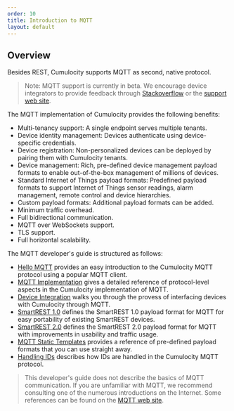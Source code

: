 ```yaml
---
order: 10
title: Introduction to MQTT
layout: default
---
```


## Overview

Besides REST, Cumulocity supports MQTT as second, native protocol.

> Note: MQTT support is currently in beta. We encourage device integrators to provide feedback through [Stackoverflow](http://stackoverflow.com/questions/tagged/cumulocity) or the [support web site](https://support.cumulocity.com).

The MQTT implementation of Cumulocity provides the following benefits:
* Multi-tenancy support: A single endpoint serves multiple tenants.
* Device identity management: Devices authenticate using device-specific credentials.
* Device registration: Non-personalized devices can be deployed by pairing them with Cumulocity tenants.
* Device management: Rich, pre-defined device management payload formats to enable out-of-the-box management of millions of devices.
* Standard Internet of Things payload formats: Predefined payload formats to support Internet of Things sensor readings, alarm management, remote control and device hierarchies.
* Custom payload formats: Additional payload formats can be added. 
* Minimum traffic overhead.
* Full bidirectional communication.
* MQTT over WebSockets support.
* TLS support.
* Full horizontal scalability.

The MQTT developer's guide is structured as follows:

* [Hello MQTT](/guides/mqtt/hello-mqtt) provides an easy introduction to the Cumulocity MQTT protocol using a popular MQTT client.
* [MQTT Implementation](/guides/mqtt/implementation) gives a detailed reference of protocol-level aspects in the Cumulocity implementation of MQTT.
* [Device Integration](/guides/mqtt/device-integration) walks you through the provess of interfacing devices with Cumulocity through MQTT.
* [SmartREST 1.0](/guides/mqtt/smartrest-1) defines the SmartREST 1.0 payload format for MQTT for easy portability of existing SmartREST devices.
* [SmartREST 2.0](/guides/mqtt/smartrest-2) defines the SmartREST 2.0 payload format for MQTT with improvements in usability and traffic usage.
* [MQTT Static Templates](/guides/mqtt/static-templates) provides a reference of pre-defined payload formats that you can use straight away.
* [Handling IDs](/guides/mqtt/handling-ids) describes how IDs are handled in the Cumulocity MQTT protocol.

> This developer's guide does not describe the basics of MQTT communication. If you are unfamiliar with MQTT, we recommend consulting one of the numerous introductions on the Internet. Some references can be found on the [MQTT web site](http://mqtt.org/documentation).
